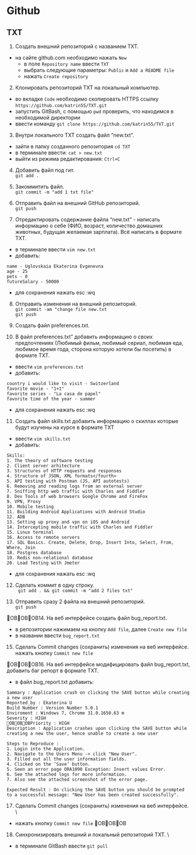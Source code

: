 # Github
## TXT

1. Создать внешний репозиторий c названием TXT.
- на сайте github.com необходимо нажать `New`
  - в поле `Repository name` ввести `TXT`
  - выбрать следующие параметры: `Public` и  `Add a README file`
  - нажать `Create repository`

2. Клонировать репозиторий TXT на локальный компьютер.
- во вкладке `Code` необходимо скопировать HTTPS ссылку `https://github.com/katrin55/TXT.git`
- запустить GitBash, с помощью `pwd` проверить, что находимся в необходимой директории
- ввести команду `git clone https://github.com/katrin55/TXT.git`

3. Внутри локального TXT создать файл “new.txt”.
- зайти в папку созданного репозитория `cd TXT`
- в терминале ввести: `cat > new.txt`
- выйти из режима редактирования: `Ctrl+C`

4. Добавить файл под гит. \
`git add . `

5. Закоммитить файл. \
`git commit -m "add 1 txt file"`

6. Отправить файл на внешний GitHub репозиторий. \
`git push`

7. Отредактировать содержание файла “new.txt” - написать информацию о себе (ФИО, возраст, количество домашних животных, будущая желаемая зарплата). Всё написать в формате TXT.

 - в терминале ввести `vim new.txt`
 - добавить:
```
name - Uglovskaia Ekaterina Evgenevna
age - 25
pets - 0
futureSalary - 50000
```
- для сохранения нажать esc :wq

8. Отправить изменения на внешний репозиторий. \
`git commit -am "change file new.txt` \
`git push`

9. Создать файл preferences.txt.
10. В файл preferences.txt” добавить информацию о своих предпочтениях (Любимый фильм, любимый сериал, любимая еда, любимое время года, сторона которую хотели бы посетить) в формате TXT.
- ввести `vim preferences.txt`
- добавить:
```
country i would like to visit - Switzerland
favorite movie - "1+1"
favorite series - "La casa de papel"
favorite time of the year - summer
```
- для сохранения нажать esc :wq

11. Создать файл skills.txt добавить информацию о скиллах которые будут изучены на курсе в формате TXT
- ввести `vim skills.txt`
 - добавить:
```
Skills:
1. The theory of software testing
2. Client server arhitecture
3. Structures of HTTP requests and responses
4. Structure of JSON, XML formats</fourth>
5. API testing with Postman (JS, API autotests)
6. Removing and reading logs from an external server
7. Sniffing http web traffic with Charles and Fiddler
8. Dev Tools of web browsers Google Chrome and FireFox
9. VPN, Proxy
10. Mobile testing
11. Building Android Applications with Android Studio
12. ADB
13. Setting up proxy and vpn on iOS and Android
14. Intercepting mobile traffic with Charles and Fiddler
15. Linux terminal
16. Access to remote servers
17. SQL Basics. Create, Delete, Drop, Insert Into, Select, From, Where, Join
18. Postgres database
19. Redis non-relational database
20. Load Testing with Jmeter
```
- для сохранения нажать esc :wq

12. Сделать коммит в одну строку. \
` git add . && git commit -m "add 2 files txt"`

13. Отправить сразу 2 файла на внешний репозиторий. \
`git push`

OBOBOB14. На веб интерфейсе создать файл bug_report.txt.
- в репозитории нажимаем на кнопку `Add file`, далее `Create new file`
- в названии ввести `bug_report.txt`

15. Сделать Commit changes (сохранить) изменения на веб интерфейсе. \
 нажать кнопку `Commit new file`

OBOBOB16. На веб интерфейсе модифицировать файл bug_report.txt, добавить баг репорт в формате TXT.
- в файл bug_report.txt добавить:
```
Sammary : Application crash on clicking the SAVE button while creating a new user
Reported_by : Ekaterina U
Build Number : Version Number 5.0.1
Enviroment : Windows 7, Chrome 31.0.1650.63 m
Severity : HIGH
OBOBOBPriority : HIGH
Description : Application crashes upon clicking the SAVE button while creating a new the user, hence unable to create a new user

Steps to Reproduce :
1. Login into the Application.
2. Navigate to the Users Menu -> click "New User".
3. Filled out all the user information fields.
4. Clicked on the ‘Save’ button.
5. Seen an error page ORA1090 Exception: Insert values Error.
6. See the attached logs for more information.
7. Also see the attached screenshot of the error page.

Expected Result : On clicking the SAVE button you should be prompted to a successful message: "New User has been created successfully".
```
17. Сделать Commit changes (сохранить) изменения на веб интерфейсе. \
- нажать кнопку `Commit new file`
OBOBOB
18. Синхронизировать внешний и локальный репозиторий TXT. \
- в терминале GitBash ввести `git pull`





